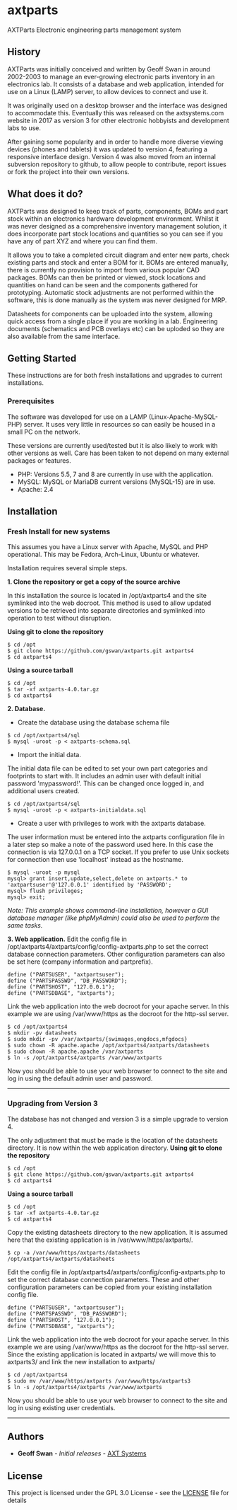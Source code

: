 # axtparts
AXTParts Electronic engineering parts management system

## History
AXTParts was initially conceived and written by Geoff Swan in around 2002-2003 to manage an ever-growing electronic parts inventory in an electronics lab. It consists of a database and web application, intended for use on a Linux (LAMP) server, to allow devices to connect and use it.

It was originally used on a desktop browser and the interface was designed to accommodate this. Eventually this was released on the axtsystems.com website in 2017 as version 3 for other electronic hobbyists and development labs to use. 

After gaining some popularity and in order to handle more diverse viewing devices (phones and tablets) it was updated to version 4, featuring a responsive interface design. Version 4 was also moved from an internal subversion repository to github, to allow people to contribute, report issues or fork the project into their own versions.

## What does it do?
AXTParts was designed to keep track of parts, components, BOMs and part stock within an electronics hardware development environment. Whilst it was never designed as a comprehensive inventory management solution, it does incorporate part stock locations and quantities so you can see if you have any of part XYZ and where you can find them. 

It allows you to take a completed circuit diagram and enter new parts, check existing parts and stock and enter a BOM for it. BOMs are entered manually, there is currently no provision to import from various popular CAD packages. BOMs can then be printed or viewed, stock locations and quantities on hand can be seen and the components gathered for prototyping. Automatic stock adjustments are not performed within the software, this is done manually as the system was never designed for MRP.

Datasheets for components can be uploaded into the system, allowing quick access from a single place if you are working in a lab. Engineering documents (schematics and PCB overlays etc) can be uploded so they are also available from the same interface.


## Getting Started

These instructions are for both fresh installations and upgrades to current installations.

### Prerequisites

The software was developed for use on a LAMP (Linux-Apache-MySQL-PHP) server. It uses very little in resources so can easily be housed in a small PC on the network.

These versions are currently used/tested but it is also likely to work with other versions as well. Care has been taken to not depend on many external packages or features.

* PHP: Versions 5.5, 7 and 8 are currently in use with the application.
* MySQL: MySQL or MariaDB current versions (MySQL-15) are in use.
* Apache: 2.4


## Installation

### Fresh Install for new systems

This assumes you have a Linux server with Apache, MySQL and PHP operational. This may be Fedora, Arch-Linux, Ubuntu or whatever.

Installation requires several simple steps.

**1. Clone the repository or get a copy of the source archive**

In this installation the source is located in /opt/axtparts4 and the site symlinked into the web docroot. 
This method is used to allow updated versions to be retrieved into separate directories and symlinked into operation to test without disruption.

**Using git to clone the repository**
```
$ cd /opt
$ git clone https://github.com/gswan/axtparts.git axtparts4
$ cd axtparts4
```
**Using a source tarball**
```
$ cd /opt
$ tar -xf axtparts-4.0.tar.gz 
$ cd axtparts4
```


**2. Database.**

* Create the database using the database schema file
```
$ cd /opt/axtparts4/sql
$ mysql -uroot -p < axtparts-schema.sql
```
* Import the initial data. 

The initial data file can be edited to set your own part categories and footprints to start with. 
It includes an admin user with default initial password 'mypassword!'. This can be changed once logged in, and additional users created.
```
$ cd /opt/axtparts4/sql
$ mysql -uroot -p < axtparts-initialdata.sql
```
* Create a user with privileges to work with the axtparts database.

The user information must be entered into the axtparts configuration file in a later step so make a note of the password used here.
In this case the connection is via 127.0.0.1 on a TCP socket. If you prefer to use Unix sockets for connection then use 'localhost' instead as the hostname.
```
$ mysql -uroot -p mysql
mysql> grant insert,update,select,delete on axtparts.* to 'axtpartsuser'@'127.0.0.1' identified by 'PASSWORD';
mysql> flush privileges;
mysql> exit;
```
*Note: This example shows command-line installation, however a GUI database manager (like phpMyAdmin) could also be used to perform the same tasks.*


**3. Web application.**
Edit the config file in /opt/axtparts4/axtparts/config/config-axtparts.php to set the correct database connection parameters. 
Other configuration parameters can also be set here (company information and partprefix).
```
define ("PARTSUSER", "axtpartsuser");
define ("PARTSPASSWD", "DB_PASSWORD");
define ("PARTSHOST", "127.0.0.1");
define ("PARTSDBASE", "axtparts");
```

Link the web application into the web docroot for your apache server. In this example we are using /var/www/https as the docroot for the http-ssl server.
```
$ cd /opt/axtparts4
$ mkdir -pv datasheets
$ sudo mkdir -pv /var/axtparts/{swimages,engdocs,mfgdocs}
$ sudo chown -R apache.apache /opt/axtparts4/axtparts/datasheets
$ sudo chown -R apache.apache /var/axtparts
$ ln -s /opt/axtparts4/axtparts /var/www/axtparts
```
Now you should be able to use your web browser to connect to the site and log in using the default admin user and password.

---
### Upgrading from Version 3
The database has not changed and version 3 is a simple upgrade to version 4.

The only adjustment that must be made is the location of the datasheets directory. It is now within the web application directory.
**Using git to clone the repository**
```
$ cd /opt
$ git clone https://github.com/gswan/axtparts.git axtparts4
$ cd axtparts4
```
**Using a source tarball**
```
$ cd /opt
$ tar -xf axtparts-4.0.tar.gz 
$ cd axtparts4
```
Copy the existing datasheets directory to the new application. It is assumed here that the existing application is in /var/www/https/axtparts/.
```
$ cp -a /var/www/https/axtparts/datasheets /opt/axtparts4/axtparts/datasheets
```

Edit the config file in /opt/axtparts4/axtparts/config/config-axtparts.php to set the correct database connection parameters. 
These and other configuration parameters can be copied from your existing installation config file.
```
define ("PARTSUSER", "axtpartsuser");
define ("PARTSPASSWD", "DB_PASSWORD");
define ("PARTSHOST", "127.0.0.1");
define ("PARTSDBASE", "axtparts");
```

Link the web application into the web docroot for your apache server. In this example we are using /var/www/https as the docroot for the http-ssl server.
Since the existing application is located in axtparts/ we will move this to axtparts3/ and link the new installation to axtparts/
```
$ cd /opt/axtparts4
$ sudo mv /var/www/https/axtparts /var/www/https/axtparts3
$ ln -s /opt/axtparts4/axtparts /var/www/axtparts
```
Now you should be able to use your web browser to connect to the site and log in using existing user credentials.

---
## Authors

* **Geoff Swan** - *Initial releases* - [AXT Systems](https://axtsystems.com)


## License

This project is licensed under the GPL 3.0 License - see the [LICENSE](LICENSE) file for details

